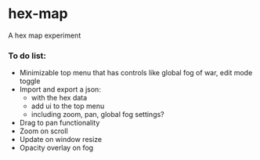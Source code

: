 # hex-map
A hex map experiment

### To do list:
- Minimizable top menu that has controls like global fog of war, edit mode toggle
- Import and export a json:
  - with the hex data
  - add ui to the top menu
  - including zoom, pan, global fog settings?
- Drag to pan functionality
- Zoom on scroll
- Update on window resize
- Opacity overlay on fog